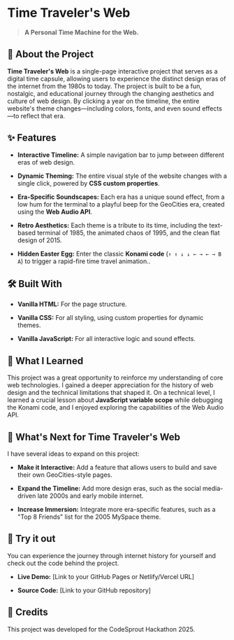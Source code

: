 
# Time Traveler's Web

> **A Personal Time Machine for the Web.**

## 🚀 About the Project

**Time Traveler's Web** is a single-page interactive project that serves as a digital time capsule, allowing users to experience the distinct design eras of the internet from the 1980s to today. The project is built to be a fun, nostalgic, and educational journey through the changing aesthetics and culture of web design. By clicking a year on the timeline, the entire website's theme changes—including colors, fonts, and even sound effects—to reflect that era.

## ✨ Features

* **Interactive Timeline:** A simple navigation bar to jump between different eras of web design.

* **Dynamic Theming:** The entire visual style of the website changes with a single click, powered by **CSS custom properties**.

* **Era-Specific Soundscapes:** Each era has a unique sound effect, from a low hum for the terminal to a playful beep for the GeoCities era, created using the **Web Audio API**.

* **Retro Aesthetics:** Each theme is a tribute to its time, including the text-based terminal of 1985, the animated chaos of 1995, and the clean flat design of 2015.

* **Hidden Easter Egg:** Enter the classic **Konami code** (`↑ ↑ ↓ ↓ ← → ← → B A`) to trigger a rapid-fire time travel animation..

## 🛠️ Built With

* **Vanilla HTML:** For the page structure.

* **Vanilla CSS:** For all styling, using custom properties for dynamic themes.

* **Vanilla JavaScript:** For all interactive logic and sound effects.

## 🧠 What I Learned

This project was a great opportunity to reinforce my understanding of core web technologies. I gained a deeper appreciation for the history of web design and the technical limitations that shaped it. On a technical level, I learned a crucial lesson about **JavaScript variable scope** while debugging the Konami code, and I enjoyed exploring the capabilities of the Web Audio API.

## 🔮 What's Next for Time Traveler's Web

I have several ideas to expand on this project:

* **Make it Interactive:** Add a feature that allows users to build and save their own GeoCities-style pages.

* **Expand the Timeline:** Add more design eras, such as the social media-driven late 2000s and early mobile internet.

* **Increase Immersion:** Integrate more era-specific features, such as a "Top 8 Friends" list for the 2005 MySpace theme.

## 🔗 Try it out

You can experience the journey through internet history for yourself and check out the code behind the project.

* **Live Demo:** [Link to your GitHub Pages or Netlify/Vercel URL]

* **Source Code:** [Link to your GitHub repository]

## 📜 Credits

This project was developed for the CodeSprout Hackathon 2025.
